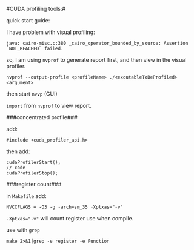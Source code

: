 #CUDA profiling tools:#

quick start guide:

I have problem with visual profiling:

    java: cairo-misc.c:380 _cairo_operator_bounded_by_source: Assertion `NOT_REACHED` failed.

so, I am using `nvprof` to generate report first, and then view in the visual profiler.


    nvprof --output-profile <profileName> ./<excutableToBeProfiled> <argument>

then start `nvvp` (GUI)

`import` from `nvprof` to view report.


###concentrated profile###

add:

    #include <cuda_profiler_api.h>

then add:


    cudaProfilerStart();
    // code
    cudaProfilerStop();


###register count###

in `Makefile` add:

    NVCCFLAGS = -O3 -g -arch=sm_35 -Xptxas="-v"

`-Xptxas="-v"` will count register use when compile.

use with `grep`

    make 2>&1|grep -e register -e Function